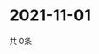 # 2021-11-01
  共 0条

  <!-- BEGIN -->
  <!-- 最后更新时间Mon Nov 01 2021 16:05:34 GMT+0000 (Coordinated Universal Time) -->
  
  <!-- END -->
  
  